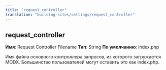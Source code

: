 ```yaml
---
title: "request_controller"
translation: "building-sites/settings/request_controller"
---
```


## request\_controller

**Имя**: Request Controller Filename
**Тип**: String
**По умолчанию**: index.php

Имя файла основного контроллера запросов, из которого загружается MODX. Большинство пользователей могут оставить это как index.php.
